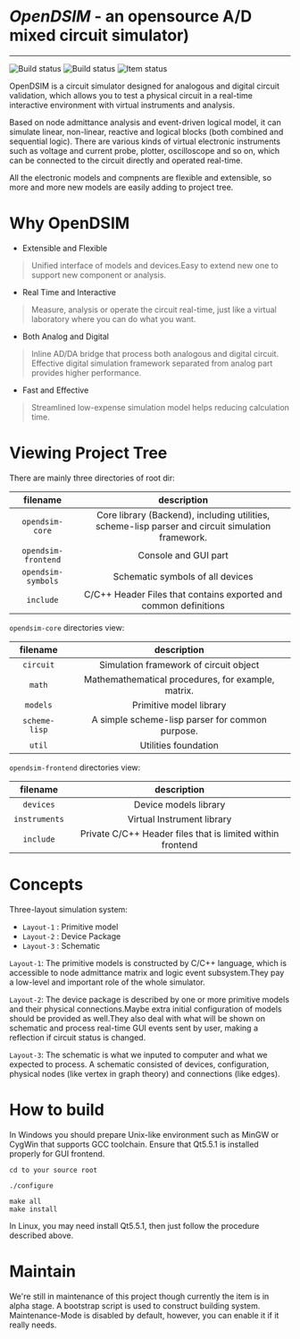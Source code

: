 # *OpenDSIM* - an opensource A/D mixed circuit simulator)

------
![Build status](https://img.shields.io/badge/opendsim-0.1-blue.svg) ![Build status](https://img.shields.io/badge/build-passing-orange.svg) ![Item status](https://img.shields.io/badge/status-unstable-lightgreen.svg)

OpenDSIM is a circuit simulator designed for analogous and digital circuit validation, which allows you to test a physical circuit in a real-time interactive environment with virtual instruments and analysis.

Based on node admittance analysis and event-driven logical model, it can simulate linear, non-linear, reactive and logical blocks (both combined and sequential logic).
There are various kinds of virtual electronic instruments such as voltage and current probe, plotter, oscilloscope and so on, which can be connected to the circuit directly and operated real-time.

All the electronic models and compnents are flexible and extensible, so more and more new models are easily adding to project tree.


# Why OpenDSIM
- Extensible and Flexible
> Unified interface of models and devices.Easy to extend new one to support new component or analysis.
- Real Time and Interactive
> Measure, analysis or operate the circuit real-time, just like a virtual laboratory where you can do what you want.
- Both Analog and Digital
> Inline AD/DA bridge that process both analogous and digital circuit. Effective digital simulation framework separated from analog part provides higher performance.
- Fast and Effective
> Streamlined low-expense simulation model helps reducing calculation time.


# Viewing Project Tree

There are mainly three directories of root dir:

| filename | description |
|:--------:|:-----------:|
| `opendsim-core`          | Core library (Backend), including utilities, scheme-lisp parser and circuit simulation framework. |
| `opendsim-frontend`      | Console and GUI part |
| `opendsim-symbols`       | Schematic symbols of all devices |
| `include`                | C/C++ Header Files that contains exported and common definitions |

`opendsim-core` directories view:

| filename | description |
|:--------:|:-----------:|
| `circuit` | Simulation framework of circuit object |
| `math` | Mathemathematical procedures, for example, matrix. |
| `models` | Primitive model library |
| `scheme-lisp` | A simple scheme-lisp parser for common purpose. |
| `util` | Utilities foundation |

`opendsim-frontend` directories view:

| filename | description |
|:--------:|:-----------:|
| `devices` | Device models library |
| `instruments` | Virtual Instrument library |
| `include` | Private C/C++ Header files that is limited within frontend |

# Concepts

Three-layout simulation system:
- `Layout-1`               : Primitive model
- `Layout-2`               : Device Package
- `Layout-3`               : Schematic

`Layout-1`: The primitive models is constructed by C/C++ language, which is accessible to node admittance matrix and logic event subsystem.They pay a low-level and important role of the whole simulator.

`Layout-2`: The device package is described by one or more primitive models and their physical connections.Maybe extra initial configuration of models should be provided as well.They also deal with what will be shown on schematic and process real-time GUI events sent by user, making a reflection if circuit status is changed. 

`Layout-3`: The schematic is what we inputed to computer and what we expected to process. A schematic consisted of devices, configuration, physical nodes (like vertex in graph theory) and connections (like edges).

# How to build

In Windows you should prepare Unix-like environment such as MinGW or CygWin that supports GCC toolchain. Ensure that Qt5.5.1 is installed properly for GUI frontend.

    cd to your source root
    
    ./configure
    
    make all
    make install
    
    
In Linux, you may need install Qt5.5.1, then just follow the procedure described above.

# Maintain
We're still in maintenance of this project though currently the item is in alpha stage. A bootstrap script is used to construct building system.
Maintenance-Mode is disabled by default, however, you can enable it if it really needs.
